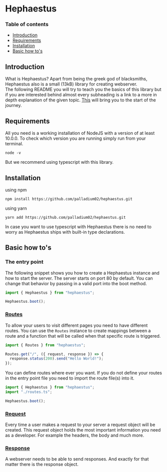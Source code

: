 # Hephaestus

### Table of contents

- [Introduction](#introduction)
- [Requirements](#requirements)
- [Installation](#installation)
- [Basic how to's](#basic-how-tos)

## Introduction

What is Hephaestus? Apart from being the greek god of blacksmiths, Hephaestus
also is a small (13kB) library for creating webserver.
<br>
The following README you will try to teach you the basics of this library but
if you are interested behind almost every subheading is a link to a more in depth
explanation of the given topic.
[This](https://github.com/Palladium02/hephaestus/blob/main/docs/index.md) will bring you to the start of the journey.

## Requirements

All you need is a working installation of NodeJS with a version of at least
10.0.0. To check which version you are running simply run from your terminal.

```
node -v
```

But we recommend using typescript with this library.

## Installation

using npm

```
npm install https://github.com/palladium02/hephaestus.git
```

using yarn

```
yarn add https://github.com/palladium02/hephaestus.git
```

In case you want to use typescript with Hephaestus there is no need to worry as
Hephaestus ships with built-in type declarations.

## Basic how to's

### The entry point

The following snippet shows you how to create a Hephaestus instance and how
to start the server. The server starts on port 80 by default. You can change that
behavior by passing in a valid port into the boot method.

```ts
import { Hephaestus } from "hephaestus";

Hephaestus.boot();
```

### [Routes](https://github.com/Palladium02/hephaestus/blob/main/docs/routing.md)

To allow your users to visit different pages you need to have different routes.
You can use the `Routes` instance to create mappings between a route and
a function that will be called when that specific route is triggered.

```ts
import { Routes } from "hephaestus";

Routes.get("/", ({ request, response }) => {
  response.status(200).send("Hello World!");
});
```

You can define routes where ever you want. If you do not define your routes in
the entry point file you need to import the route file(s) into it.

```ts
import { Hephaestus } from "hephaestus";
import "./routes.ts";

Hephaestus.boot();
```

### [Request](https://github.com/Palladium02/hephaestus/blob/main/docs/requests.md)

Every time a user makes a request to your server a request object will be created.
This request object holds the most important information you need as a developer.
For example the headers, the body and much more.

### [Response](https://github.com/Palladium02/hephaestus/blob/main/docs/response.md)

A webserver needs to be able to send responses. And exactly for that matter there
is the response object.
